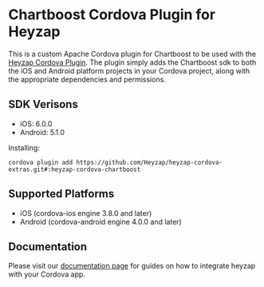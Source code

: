 Chartboost Cordova Plugin for Heyzap
==================================

This is a custom Apache Cordova plugin for Chartboost to be used with the [Heyzap Cordova Plugin](github.com/Heyzap/heyzap-cordova). The plugin simply adds the Chartboost sdk to both the iOS and Android platform projects in your Cordova project, along with the appropriate dependencies and permissions.

SDK Verisons
------------
- iOS: 6.0.0
- Android: 5.1.0

Installing:
```
cordova plugin add https://github.com/Heyzap/heyzap-cordova-extras.git#:heyzap-cordova-chartboost
```

Supported Platforms
-------------------
- iOS (cordova-ios engine 3.8.0 and later)
- Android (cordova-android engine 4.0.0 and later)

Documentation
-------------
Please visit our [documentation page](https://developers.heyzap.com/docs/cordova_sdk_setup_and_requirements#step-2-choose-your-3rdparty-sdks-optional) for guides on how to integrate heyzap with your Cordova app.
